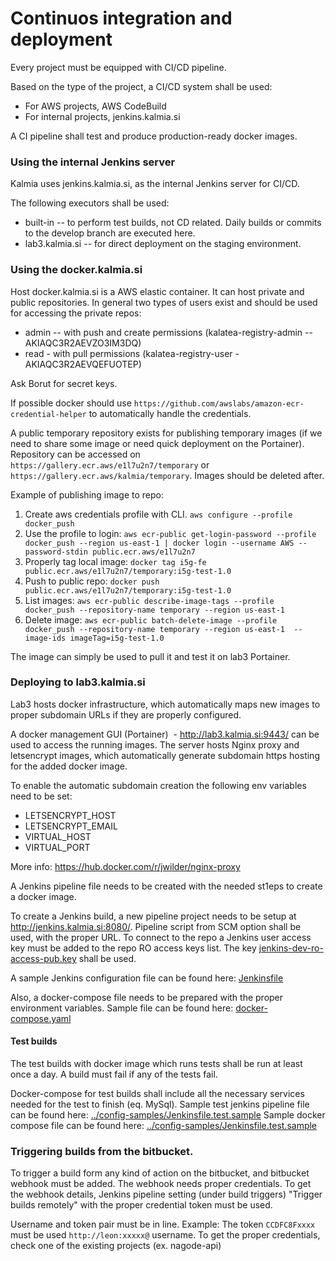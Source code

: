 # Continuos integration and deployment 

Every project must be equipped with CI/CD pipeline.

Based on the type of the project, a CI/CD system shall be used:
* For AWS projects, AWS CodeBuild
* For internal projects, jenkins.kalmia.si

A CI pipeline shall test and produce production-ready docker images. 


### Using the internal Jenkins server
Kalmia uses jenkins.kalmia.si, as the internal Jenkins server for CI/CD. 

The following executors shall be used:
- built-in -- to perform test builds, not CD related. Daily builds or commits to the develop branch are executed here. 
- lab3.kalmia.si -- for direct deployment on the staging environment. 


### Using the docker.kalmia.si
Host docker.kalmia.si is a AWS elastic container. It can host private and public repositories. In general two types of users exist and should be used for accessing the private repos: 
 - admin -- with push and create permissions (kalatea-registry-admin -- AKIAQC3R2AEVZO3IM3DQ)
 - read - with pull permissions (kalatea-registry-user - AKIAQC3R2AEVQEFUOTEP)

Ask Borut for secret keys.

If possible docker should use `https://github.com/awslabs/amazon-ecr-credential-helper` to automatically handle the credentials. 

A public temporary repository exists for publishing temporary images (if we need to share some image or need quick deployment on the Portainer).
Repository can be accessed on `https://gallery.ecr.aws/e1l7u2n7/temporary` or `https://gallery.ecr.aws/kalmia/temporary`. 
Images should be deleted after. 

Example of publishing image to repo:
 1. Create aws credentials profile with CLI. `aws configure --profile docker_push`
 2. Use the profile to login: `aws ecr-public get-login-password --profile docker_push --region us-east-1 | docker login --username AWS --password-stdin public.ecr.aws/e1l7u2n7`
 3. Properly tag local image: `docker tag i5g-fe public.ecr.aws/e1l7u2n7/temporary:i5g-test-1.0`
 4. Push to public repo: `docker push public.ecr.aws/e1l7u2n7/temporary:i5g-test-1.0`
 5. List images: `aws ecr-public describe-image-tags --profile docker_push --repository-name temporary --region us-east-1`
 6. Delete image: `aws ecr-public batch-delete-image --profile docker_push --repository-name temporary --region us-east-1  --image-ids imageTag=i5g-test-1.0`
 

The image can simply be used to pull it and test it on lab3 Portainer.  


### Deploying to lab3.kalmia.si
Lab3 hosts docker infrastructure, which automatically maps new images to proper subdomain URLs if they are properly configured.

A docker management GUI (Portainer)  - http://lab3.kalmia.si:9443/ can be used to access the running images. The server hosts Nginx proxy and letsencrypt images, which automatically generate subdomain https hosting for the added docker image.

To enable the automatic subdomain creation the following env variables need to be set:
- LETSENCRYPT_HOST
- LETSENCRYPT_EMAIL
- VIRTUAL_HOST
- VIRTUAL_PORT

More info: https://hub.docker.com/r/jwilder/nginx-proxy

A Jenkins pipeline file needs to be created with the needed st1eps to create a docker image.

To create a Jenkins build, a new pipeline project needs to be setup at http://jenkins.kalmia.si:8080/.
Pipeline script from SCM option shall be used, with the proper URL. To connect to the repo a Jenkins user access key must be added to the repo RO access keys list. The key [jenkins-dev-ro-access-pub.key](jenkins-dev-ro-access-pub.key) shall be used. 

A sample Jenkins configuration file can be found here: [Jenkinsfile](./../config-samples/Jenkinsfile)

Also, a docker-compose file needs to be prepared with the proper environment variables. Sample file can be found here: [docker-compose.yaml](./../config-samples/docker-compose.yml)


#### Test builds 
The test builds with docker image which runs tests shall be run at least once a day. A build must fail if any of the tests fail. 

Docker-compose for test builds shall include all the necessary services needed for the test to finish (eq. MySql).
Sample test jenkins pipeline file can be found here: [../config-samples/Jenkinsfile.test.sample](../config-samples/Jenkinsfile.test.sample)
Sample docker compose file can be found here: [../config-samples/Jenkinsfile.test.sample](./../config-samples/docker-compose.test.yaml)


### Triggering builds from the bitbucket. 

To trigger a build form any kind of action on the bitbucket, and bitbucket webhook must be added. The webhook needs proper credentials.
To get the webhook details, Jenkins pipeline setting (under build triggers) "Trigger builds remotely" with the proper credential token must be used.

Username and token pair must be in line. Example: The token `CCDFC8Fxxxx` must be used `http://leon:xxxxx@` username. To get the proper credentials, check one of the existing projects (ex. nagode-api)